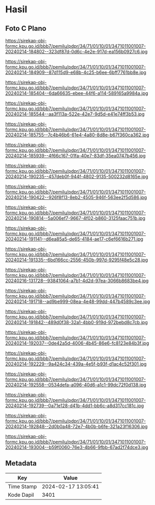 # Hasil

## Foto C Plano

https://sirekap-obj-formc.kpu.go.id/bbb7/pemilu/pdpr/34/71/01/10/01/3471011001007-20240214-184802--323df87d-0d6c-4e2e-917d-ea156b0927c6.jpg

https://sirekap-obj-formc.kpu.go.id/bbb7/pemilu/pdpr/34/71/01/10/01/3471011001007-20240214-184909--87d115d9-e68b-4c25-b6ee-6bff7761bb8e.jpg

https://sirekap-obj-formc.kpu.go.id/bbb7/pemilu/pdpr/34/71/01/10/01/3471011001007-20240214-185404--6da66635-ebee-44f6-a114-589165a9984a.jpg

https://sirekap-obj-formc.kpu.go.id/bbb7/pemilu/pdpr/34/71/01/10/01/3471011001007-20240214-185544--aa3f113a-522e-42e7-9d5d-e41e74ff3b53.jpg

https://sirekap-obj-formc.kpu.go.id/bbb7/pemilu/pdpr/34/71/01/10/01/3471011001007-20240214-185755--7c4b46b6-61e4-4a80-8d8e-b67f360ca362.jpg

https://sirekap-obj-formc.kpu.go.id/bbb7/pemilu/pdpr/34/71/01/10/01/3471011001007-20240214-185939--4f66c167-01fa-40e7-83df-35ea0747b456.jpg

https://sirekap-obj-formc.kpu.go.id/bbb7/pemilu/pdpr/34/71/01/10/01/3471011001007-20240214-190235--457deb0f-944f-4802-9135-500232d8165e.jpg

https://sirekap-obj-formc.kpu.go.id/bbb7/pemilu/pdpr/34/71/01/10/01/3471011001007-20240214-190422--926f8f13-8eb2-4505-946f-563ee2f5d586.jpg

https://sirekap-obj-formc.kpu.go.id/bbb7/pemilu/pdpr/34/71/01/10/01/3471011001007-20240214-190814--5a006ef7-9667-4f02-b860-3125faac751b.jpg

https://sirekap-obj-formc.kpu.go.id/bbb7/pemilu/pdpr/34/71/01/10/01/3471011001007-20240214-191141--d6ea85a5-de65-4184-ae17-c6ef6616b271.jpg

https://sirekap-obj-formc.kpu.go.id/bbb7/pemilu/pdpr/34/71/01/10/01/3471011001007-20240214-191335--6bd166cc-2556-450b-997d-9295f48e5c28.jpg

https://sirekap-obj-formc.kpu.go.id/bbb7/pemilu/pdpr/34/71/01/10/01/3471011001007-20240216-131728--93841064-a7b1-4d2d-97ea-3066b8683be4.jpg

https://sirekap-obj-formc.kpu.go.id/bbb7/pemilu/pdpr/34/71/01/10/01/3471011001007-20240214-191718--ad9be999-08ea-4e48-99dd-447b4589c3ee.jpg

https://sirekap-obj-formc.kpu.go.id/bbb7/pemilu/pdpr/34/71/01/10/01/3471011001007-20240214-191842--489d0f38-32a1-4bb0-919d-972bebd8c7cb.jpg

https://sirekap-obj-formc.kpu.go.id/bbb7/pemilu/pdpr/34/71/01/10/01/3471011001007-20240214-192037--0de42a5d-4006-4b45-86e6-fc8123e84b3f.jpg

https://sirekap-obj-formc.kpu.go.id/bbb7/pemilu/pdpr/34/71/01/10/01/3471011001007-20240214-192229--9a424c34-439a-4e5f-b93f-d1ac4c52f301.jpg

https://sirekap-obj-formc.kpu.go.id/bbb7/pemilu/pdpr/34/71/01/10/01/3471011001007-20240214-192558--0534defa-a096-40d6-a1c1-99dc72f0d138.jpg

https://sirekap-obj-formc.kpu.go.id/bbb7/pemilu/pdpr/34/71/01/10/01/3471011001007-20240214-192739--0a71e128-d41b-4dd1-bb6c-a8d317cc181c.jpg

https://sirekap-obj-formc.kpu.go.id/bbb7/pemilu/pdpr/34/71/01/10/01/3471011001007-20240214-192848--2d0b0a48-72e7-4b0b-b6fe-321a23f16306.jpg

https://sirekap-obj-formc.kpu.go.id/bbb7/pemilu/pdpr/34/71/01/10/01/3471011001007-20240214-193004--b59f0060-76e3-4b66-9fbb-67ad2f74dce3.jpg


## Metadata

| Key        | Value               |
| ---------- | ------------------- |
| Time Stamp | 2024-02-17 13:05:41 |
| Kode Dapil | 3401                |



